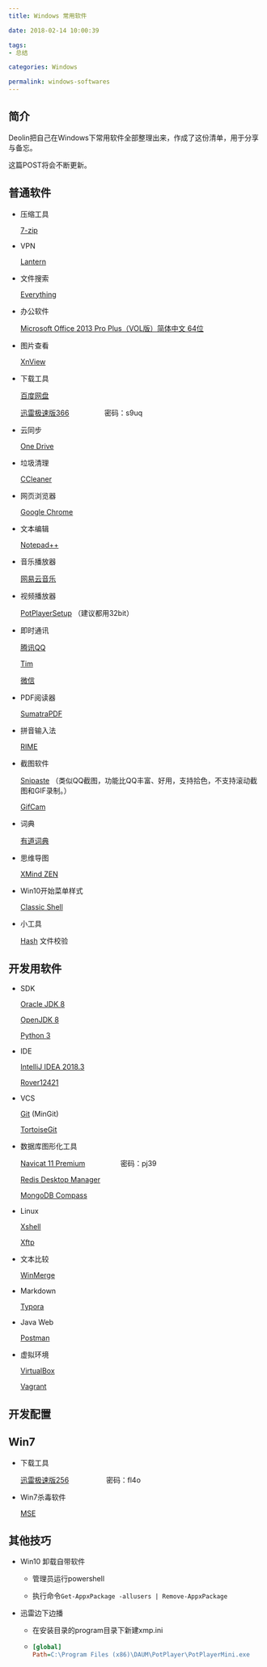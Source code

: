 ```yaml
---
title: Windows 常用软件

date: 2018-02-14 10:00:39

tags:
- 总结

categories: Windows

permalink: windows-softwares
---
```


## 简介

Deolin把自己在Windows下常用软件全部整理出来，作成了这份清单，用于分享与备忘。

这篇POST将会不断更新。



## 普通软件

- 压缩工具

  [7-zip](http://www.7-zip.org/ "7-zip")

- VPN

  [Lantern](https://github.com/getlantern/forum "Lantern")

- 文件搜索

  [Everything](https://www.voidtools.com/downloads/ "Everything")

- 办公软件

  [Microsoft Office 2013 Pro Plus（VOL版）简体中文 64位](ed2k://|file|SW_DVD5_Office_Professional_Plus_2013_64Bit_ChnSimp_MLF_X18-55285.ISO|958879744|678EF5DD83F825E97FB710996E0BA597|/ "Microsoft Office 2013 Pro Plus（VOL版）简体中文 64位")

- 图片查看

  [XnView](https://www.xnview.com/en/xnview/#downloads "XnView")

- 下载工具

  [百度网盘](https://pan.baidu.com/download "百度网盘")

  [迅雷极速版366](https://pan.baidu.com/s/1dGqYiLN "迅雷极速版366")　　　　　密码：s9uq

- 云同步

  [One Drive](https://onedrive.live.com/about/zh-cn/download/ "One Drive")

- 垃圾清理

  [CCleaner](https://www.ccleaner.com/ccleaner/download "CCleaner")

- 网页浏览器

  [Google Chrome](https://www.google.com/chrome/?system=true&standalone=1 "Google Chrome")

- 文本编辑

  [Notepad++](https://notepad-plus-plus.org/download/ "Notepad++")

- 音乐播放器

  [网易云音乐](https://music.163.com/#/download "网易云音乐")

- 视频播放器

  [PotPlayerSetup](https://potplayer.daum.net/ "PotPlayerSetup") （建议都用32bit）

- 即时通讯

  [腾讯QQ](https://im.qq.com/pcqq/ "腾讯QQ")

  [Tim](https://im.qq.com/ "Tim")

  [微信](https://weixin.qq.com/cgi-bin/readtemplate?uin=&stype=&promote=&fr=&lang=zh_CN&ADTAG=&check=false&nav=download&t=weixin_download_list&loc=readtemplate,weixin,body,6 "微信")

- PDF阅读器

  [SumatraPDF](https://www.sumatrapdfreader.org/download-free-pdf-viewer.html "SumatraPDF")

- 拼音输入法

  [RIME](http://rime.im/download/ "RIME")

- 截图软件

  [Snipaste](https://zh.snipaste.com/) （类似QQ截图，功能比QQ丰富、好用，支持拾色，不支持滚动截图和GIF录制。）

  [GifCam](http://blog.bahraniapps.com/gifcam/#download)

- 词典

  [有道词典](http://cidian.youdao.com/multi.html "有道词典")

- 思维导图

  [XMind ZEN](https://www.xmind.cn/)

- Win10开始菜单样式

  [Classic Shell](http://www.classicshell.net/ "Classic Shell")

- 小工具

  [Hash](http://www.keir.net/hash.html "Hash") 文件校验



## 开发用软件

- SDK

  [Oracle JDK 8](http://www.oracle.com/technetwork/java/javase/downloads/jdk8-downloads-2133151.html "Oracle JDK 8")

  [OpenJDK 8](https://developers.redhat.com/products/openjdk/download/ "OpenJDK 8")

  [Python 3](https://www.python.org/downloads/windows/)

- IDE

  [IntelliJ IDEA 2018.3](https://www.jetbrains.com/idea/download/#section=windows)

  [Rover12421](https://plus.google.com/+Rover12421)

- VCS

  [Git](https://github.com/git-for-windows/git/releases "Git") (MinGit)

  [TortoiseGit](https://tortoisegit.org/download/ "TortoiseGit")

- 数据库图形化工具

  [Navicat 11 Premium](https://pan.baidu.com/s/1i7cThoL "Navicat 11 Premium 密码：pj39")　　　　　密码：pj39

  [Redis Desktop Manager](https://redisdesktop.com/ "Redis Desktop Manager")

  [MongoDB Compass](https://www.mongodb.com/download-center#compass)

- Linux

  [Xshell](https://www.netsarang.com/download/down_form.html?code=622 "Xshell")

  [Xftp](https://www.netsarang.com/download/down_form.html?code=623 "Xftp")

- 文本比较

  [WinMerge](http://winmerge.org/downloads/ "WinMerge")

- Markdown

  [Typora](https://typora.io/)

- Java Web

  [Postman](https://www.getpostman.com/ "Postman")

- 虚拟环境

  [VirtualBox](https://www.virtualbox.org/wiki/Downloads)

  [Vagrant](https://www.vagrantup.com/downloads.html)



## 开发配置





## Win7

- 下载工具

  [迅雷极速版256](https://pan.baidu.com/s/1jKaPmdS "迅雷极速版256")　　　　　	密码：fl4o

- Win7杀毒软件

  [MSE](https://support.microsoft.com/zh-cn/help/14210/security-essentials-download "MSE")




## 其他技巧

- Win10 卸载自带软件

  - 管理员运行powershell

  - 执行命令`Get-AppxPackage -allusers | Remove-AppxPackage`

- 迅雷边下边播

  - 在安装目录的program目录下新建xmp.ini

  - ~~~ini
    [global]
    Path=C:\Program Files (x86)\DAUM\PotPlayer\PotPlayerMini.exe
    ~~~
